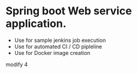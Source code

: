 # Spring boot Web service application.
- Use for sample jenkins job execution
- Use for automated CI / CD pipleline
- Use for Docker image creation

modify 4

